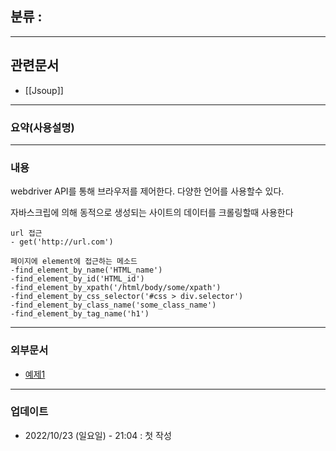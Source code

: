 ## 분류 : 

---
## 관련문서
- [[Jsoup]]
----
### 요약(사용설명)

---
### 내용
webdriver API를 통해 브라우저를 제어한다.
다양한 언어를 사용할수 있다.

자바스크립에 의해 동적으로 생성되는 사이트의 데이터를 크롤링할때 사용한다

```
url 접근
- get('http://url.com')

페이지에 element에 접근하는 메소드
-find_element_by_name('HTML_name')
-find_element_by_id('HTML_id')
-find_element_by_xpath('/html/body/some/xpath')
-find_element_by_css_selector('#css > div.selector')
-find_element_by_class_name('some_class_name')
-find_element_by_tag_name('h1')
```

----
### 외부문서

- [예제1](https://beomi.github.io/2017/02/27/HowToMakeWebCrawler-With-Selenium/)
----
### 업데이트
-  2022/10/23 (일요일) - 21:04 : 첫 작성
